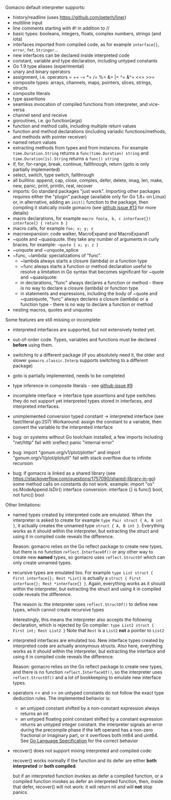 Gomacro default interpreter supports:
* history/readline (uses https://github.com/peterh/liner)
* multiline input
* line comments starting with #! in addition to //
* basic types: booleans, integers, floats, complex numbers, strings (and iota)
* interfaces imported from compiled code, as for example `interface{}`, `error`, `fmt.Stringer`...
* new interfaces can be declared inside interpreted code
* constant, variable and type declaration, including untyped constants
* Go 1.9 type aliases (experimental)
* unary and binary operators
* assignment, i.e. operators = += -= *= /= %= &= |= ^= &^= <<= >>=
* composite types: arrays, channels, maps, pointers, slices, strings, structs
* composite literals
* type assertions
* seamless invocation of compiled functions from interpreter, and vice-versa
* channel send and receive
* goroutines, i.e. go function(args)
* function and method calls, including multiple return values
* function and method declarations (including variadic functions/methods,
  and methods with pointer receiver)
* named return values
* extracting methods from types and from instances.
  For example `time.Duration.String` returns a `func(time.Duration) string`
  and `time.Duration(1s).String` returns a `func() string`
* if, for, for-range, break, continue, fallthrough, return (goto is only partially implemented)
* select, switch, type switch, fallthrough
* all builtins: append, cap, close, comples, defer, delete, imag, len, make, new, panic, print, println, real, recover
* imports: Go standard packages "just work". Importing other packages requires either the "plugin" package
  (available only for Go 1.8+ on Linux) or, in alternative, adding an `init()` function to the package,
  then compiling it statically inside gomacro (see [github issue #13](https://github.com/cosmos72/gomacro/issues/13) for more details)
* macro declarations, for example `macro foo(a, b, c interface{}) interface{} { return b }`
* macro calls, for example `foo; x; y; z`
* macroexpansion: code walker, MacroExpand and MacroExpand1
* ~quote and ~quasiquote. they take any number of arguments in curly braces, for example:
  `~quote { x; y; z }`
* ~unquote and ~unquote_splice
* ~func, ~lambda: specializations of "func".
  * ~lambda always starts a closure (lambda) or a function type
  * ~func always starts a function or method declaration
  useful to resolve a limitation in Go syntax that becomes significant for ~quote and ~quasiquote:
  * in declarations, "func" always declares a function or method - there is no way to declare a closure (lambda) or function type
  * in statements and expressions, including the body of ~quote and ~quasiquote,
    "func" always declares a closure (lambda) or a function type - there is no way to declare a function or method
* nesting macros, quotes and unquotes

Some features are still missing or incomplete:
* interpreted interfaces are supported, but not extensively tested yet.
* out-of-order code. Types, variables and functions must be declared **before** using them.
* switching to a different package
  (if you absolutely need it, the older and slower `gomacro.classic.Interp` supports switching to a different package)
* goto is partially implemented, needs to be completed
* type inference in composite literals - see [github issue #9](https://github.com/cosmos72/gomacro/issues/9)

* incomplete interface -> interface type assertions and type switches:
  they do not support yet interpreted types stored in interfaces, and interpreted interfaces.

* unimplemented conversion typed constant -> interpreted interface (see fast/literal.go:207)
  Workaround: assign the constant to a variable, then convert the variable to the interpreted interface

* bug: on systems without Go toolchain installed, a few imports including "net/http" fail with xreflect panic "internal error"

* bug: import "gonum.org/v1/plot/plotter" and import "gonum.org/v1/plot/plotutil" fail with stack overflow due to infinite recursion

* bug: if gomacro is linked as a shared library (see https://stackoverflow.com/questions/1757090/shared-library-in-go)
  some method calls on constants do not work. example:
    import "os"
    os.ModeAppend.IsDir()
  interface conversion: interface {} is func() bool, not func() bool


Other limitations:
* named types created by interpreted code are emulated.
  When the interpreter is asked to create for example `type Pair struct { A, B int }`,
  it actually creates the unnamed type `struct { A, B int }`.
  Everything works as it should within the interpreter, but extracting the struct
  and using it in compiled code reveals the difference.

  Reason: gomacro relies on the Go reflect package to create new types,
  but there is no function `reflect.InterfaceOf()` or any other way to create new **named** types,
  so gomacro uses `reflect.StructOf` which can only create unnamed types.

* recursive types are emulated too.
  For example `type List struct { First interface{}; Rest *List}`
  is actually a `struct { First interface{}; Rest *interface{} }`.
  Again, everything works as it should within the interpreter, but extracting
  the struct and using it in compiled code reveals the difference.

  The reason is: the interpreter uses `reflect.StructOf()` to define new types,
  which cannot create recursive types

  Interestingly, this means the interpreter also accepts the following declaration,
  which is rejected by Go compiler: `type List2 struct { First int; Rest List2 }`
  Note that `Rest` is a `List2` **not** a pointer to `List2`

* interpreted interfaces are emulated too.
  New interface types created by interpreted code are actually anonymous structs.
  Also here, everything works as it should within the interpreter, but extracting
  the interface and using it in compiled code reveals the difference.

  Reason: gomacro relies on the Go reflect package to create new types,
  and there is no function `reflect.InterfaceOf()`, so the interpreter uses
  `reflect.StructOf()` and a lot of bookkeeping to emulate new interface types.

* operators << and >> on untyped constants do not follow the exact type deduction rules.
  The implemented behavior is:
  * an untyped constant shifted by a non-constant expression always returns an int
  * an untyped floating point constant shifted by a constant expression returns an untyped integer constant.
    the interpreter signals an error during the precompile phase
    if the left operand has a non-zero fractional or imaginary part,
    or it overflows both int64 and uint64.
  See [Go Language Specification](https://golang.org/ref/spec#Operators) for the correct behavior

* recover() does not support mixing interpreted and compiled code:

  recover() works normally if the function and its defer are either
  **both interpreted** or **both compiled**.

  but if an interpreted function invokes as defer a compiled function,
  or a compiled function invokes as defer an interpreted function,
  then, inside that defer, recover() will not work:
  it will return nil and will **not** stop panics.
